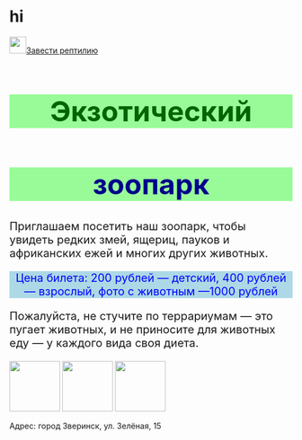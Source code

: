 # hi
<html>
    <img src="https://mars.algoritmika.org/uploads/2020/10/frog-159002_1280_0_1603798105.png" height="30px"/><a href="https://zoo61.ru/articles/10-luchshikh-domashnikh-reptiliy-dlya-vashego-terrariuma">Завести рептилию</a>
    <h1 style="text-align:center; color:darkgreen; background-color:palegreen;font-size:50px"> Экзотический</h1>
    <h1 style="text-align:center; color:darkblue; background-color:palegreen;font-size:50px">зоопарк</h1>
    <p style="font-size:20px">Приглашаем посетить наш зоопарк, чтобы увидеть редких змей, ящериц, пауков и африканских ежей и многих других животных.</p>
    <p style="text-align:center; color:blue;background-color:lightblue;font-size:20px"> Цена билета: 200 рублей — детский, 400 рублей — взрослый, фото с животным —1000 рублей </p>
    <p style="font-size:20px">Пожалуйста, не стучите по террариумам — это пугает животных, и не приносите для животных еду — у каждого вида своя диета.</p>
    <p>
        <img src="https://mars.algoritmika.org/uploads/2020/10/frog-46397_1280_0_1603917437.png" height="90px"/>
        <img src="https://mars.algoritmika.org/uploads/2020/10/snake-46151_1280_0_1603917437.png" height="90px"/>
        <img src="https://mars.algoritmika.org/uploads/2020/10/spider-150051_1280_0_1603917437.png" height="90px"/>
    </p>
    <p>Адрес: город Зверинск, ул. Зелёная, 15</p>
</html>

